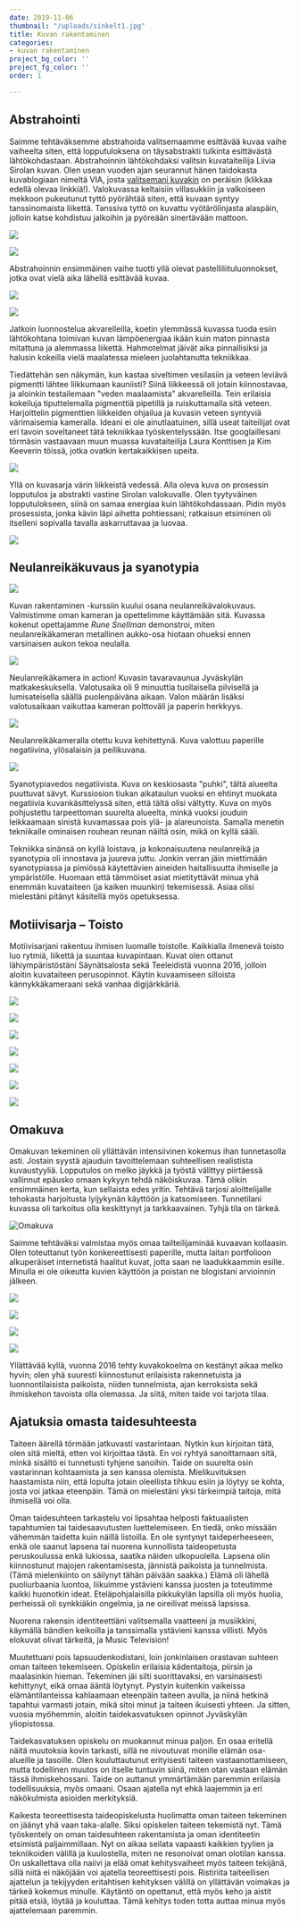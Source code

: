 ```yaml
---
date: 2019-11-06
thumbnail: "/uploads/sinkelt1.jpg"
title: Kuvan rakentaminen
categories:
- kuvan rakentaminen
project_bg_color: ''
project_fg_color: ''
order: 1

---
```

## Abstrahointi

Saimme tehtäväksemme abstrahoida valitsemaamme esittävää kuvaa vaihe vaiheelta siten, että lopputuloksena on täysabstrakti tulkinta esittävästä lähtökohdastaan. Abstrahoinnin lähtökohdaksi valitsin kuvataiteilija Liivia Sirolan kuvan. Olen usean vuoden ajan seurannut hänen taidokasta kuvablogiaan nimeltä VIA, josta [valitsemani kuvakin](http://1.bp.blogspot.com/-CSoiwhX33Sg/TzX7UV-gZzI/AAAAAAAAImo/NCM_WSRmUxE/s1600/IMG_2474.JPG) on peräisin (klikkaa edellä olevaa linkkiä!). Valokuvassa keltaisiin villasukkiin ja valkoiseen mekkoon pukeutunut tyttö pyörähtää siten, että kuvaan syntyy tanssinomaista liikettä. Tanssiva tyttö on kuvattu vyötärölinjasta alaspäin, jolloin katse kohdistuu jalkoihin ja pyöreään sinertävään mattoon.

![](/uploads/sininenmatto.jpg)

![](/uploads/keltainenm.jpg)

Abstrahoinnin ensimmäinen vaihe tuotti yllä olevat pastelliliituluonnokset, jotka ovat vielä aika lähellä esittävää kuvaa.

![](/uploads/täplät.jpg)

![](/uploads/abstraktiviiva.jpg)

Jatkoin luonnostelua akvarelleilla, koetin ylemmässä kuvassa tuoda esiin lähtökohtana toimivan kuvan lämpöenergiaa ikään kuin maton pinnasta mitattuna ja alemmassa liikettä. Hahmotelmat jäivät aika pinnallisiksi ja halusin kokeilla vielä maalatessa mieleen juolahtanutta tekniikkaa.

Tiedättehän sen näkymän, kun kastaa siveltimen vesilasiin ja veteen leviävä pigmentti lähtee liikkumaan kauniisti? Siinä liikkeessä oli jotain kiinnostavaa, ja aloinkin testailemaan "veden maalaamista" akvarelleilla. Tein erilaisia kokeiluja tiputtelemalla pigmenttiä pipetillä ja ruiskuttamalla sitä veteen. Harjoittelin pigmenttien liikkeiden ohjailua ja kuvasin veteen syntyviä värimaisemia kameralla. Ideani ei ole ainutlaatuinen, sillä useat taiteilijat ovat eri tavoin soveltaneet tätä tekniikkaa työskentelyssään. Itse googlaillesani törmäsin vastaavaan muun muassa kuvataiteilija Laura Konttisen ja Kim Keeverin töissä, jotka ovatkin kertakaikkisen upeita.

![](/uploads/collageleviää.jpg)

Yllä on kuvasarja värin liikkeistä vedessä. Alla oleva kuva on prosessin lopputulos ja abstrakti vastine Sirolan valokuvalle. Olen tyytyväinen lopputulokseen, siinä on samaa energiaa kuin lähtökohdassaan. Pidin myös prosessista, jonka kävin läpi aihetta pohtiessani; ratkaisun etsiminen oli itselleni sopivalla tavalla askarruttavaa ja luovaa.

![](/uploads/pyörresinkelt1.jpg)

## Neulanreikäkuvaus ja syanotypia

![](/uploads/rune.jpg)

Kuvan rakentaminen -kurssiin kuului osana neulanreikävalokuvaus. Valmistimme oman kameran ja opettelimme käyttämään sitä. Kuvassa kokenut opettajamme _Rune Snellman_ demonstroi, miten neulanreikäkameran metallinen aukko-osa hiotaan ohueksi ennen varsinaisen aukon tekoa neulalla.

![](/uploads/nkkuvaa.jpg)

Neulanreikäkamera in action! Kuvasin tavaravaunua Jyväskylän matkakeskuksella. Valotusaika oli 9 minuuttia tuollaisella pilvisellä ja lumisateisella säällä puolenpäiväna aikaan. Valon määrän lisäksi valotusaikaan vaikuttaa kameran polttoväli ja paperin herkkyys.

![](/uploads/junanega.jpg)

Neulanreikäkameralla otettu kuva kehitettynä. Kuva valottuu paperille negatiivina, ylösalaisin ja peilikuvana.

![](/uploads/syanotypiablogi.jpg)

Syanotypiavedos negatiivista. Kuva on keskiosasta "puhki", tältä alueelta puuttuvat sävyt. Kurssiosion tiukan aikataulun vuoksi en ehtinyt muokata negatiivia kuvankäsittelyssä siten, että tältä olisi vältytty. Kuva on myös pohjustettu tarpeettoman suurelta alueelta, minkä vuoksi jouduin leikkaamaan sinistä kuvamassaa pois ylä- ja alareunoista. Samalla menetin tekniikalle ominaisen rouhean reunan näiltä osin, mikä on kyllä sääli.

Tekniikka sinänsä on kyllä loistava, ja kokonaisuutena neulanreikä ja syanotypia oli innostava ja juureva juttu. Jonkin verran jäin miettimään syanotypiassa ja pimiössä käytettävien aineiden haitallisuutta ihmiselle ja ympäristölle. Huomaan että tämmöiset asiat mietityttävät minua yhä enemmän kuvataiteen (ja kaiken muunkin) tekemisessä. Asiaa olisi mielestäni pitänyt käsitellä myös opetuksessa.

## Motiivisarja – Toisto

Motiivisarjani rakentuu ihmisen luomalle toistolle. Kaikkialla ilmenevä toisto luo rytmiä, liikettä ja suuntaa kuvapintaan. Kuvat olen ottanut lähiympäristöstäni Säynätsalosta sekä Teeleidistä vuonna 2016, jolloin aloitin kuvataiteen perusopinnot. Käytin kuvaamiseen silloista kännykkäkameraani sekä vanhaa digijärkkäriä.

![](/uploads/pyykkinaru.jpg)

![](/uploads/viuhkapieni.jpg)

![](/uploads/tiiliseina.jpg)

![](/uploads/laituri_b.jpg)

![](/uploads/sohvai_b.jpg)

![](/uploads/kippo_b.jpg)

![](/uploads/ikkunanauha_b.jpg)

## Omakuva

Omakuvan tekeminen oli yllättävän intensiivinen kokemus ihan tunnetasolla asti. Jostain syystä ajauduin tavoittelemaan suhteellisen realistista kuvaustyyliä. Lopputulos on melko jäykkä ja työstä välittyy piirtäessä vallinnut epäusko omaan kykyyn tehdä näköiskuvaa. Tämä olikin ensimmäinen kerta, kun sellaista edes yritin. Tehtävä tarjosi aloittelijalle tehokasta harjoitusta lyijykynän käyttöön ja katsomiseen. Tunnetilani kuvassa oli tarkoitus olla keskittynyt ja tarkkaavainen. Tyhjä tila on tärkeä.

![](/uploads/omakuva_pieni.jpg "Omakuva")

Saimme tehtäväksi valmistaa myös omaa tailteilijaminää kuvaavan kollaasin. Olen toteuttanut työn konkereettisesti paperille, mutta laitan portfolioon alkuperäiset internetistä haalitut kuvat, jotta saan ne laadukkaammin esille. Minulla ei ole oikeutta kuvien käyttöön ja poistan ne blogistani arvioinnin jälkeen.

![](/uploads/kollaasiylaosa.jpg)

![](/uploads/kollaasitokaosa.jpg)

![](/uploads/kollaasikolmasosa.jpg)

![](/uploads/kollaasineljäs.jpg)

Yllättävää kyllä, vuonna 2016 tehty kuvakokoelma on kestänyt aikaa melko hyvin; olen yhä suuresti kiinnostunut erilaisista rakennetuista ja luonnontilaisista paikoista, niiden tunnelmista, ajan kerroksista sekä ihmiskehon tavoista olla olemassa. Ja siitä, miten taide voi tarjota tilaa.

## Ajatuksia omasta taidesuhteesta

Taiteen äärellä törmään jatkuvasti vastarintaan. Nytkin kun kirjoitan tätä, olen sitä mieltä, etten voi kirjoittaa tästä. En voi ryhtyä sanoittamaan sitä, minkä sisältö ei tunnetusti tyhjene sanoihin. Taide on suurelta osin vastarinnan kohtaamista ja sen kanssa olemista. Mielikuvituksen haastamista niin, että lopulta jotain oleellista tihkuu esiin ja löytyy se kohta, josta voi jatkaa eteenpäin. Tämä on mielestäni yksi tärkeimpiä taitoja, mitä ihmisellä voi olla. 

Oman taidesuhteen tarkastelu voi lipsahtaa helposti faktuaalisten tapahtumien tai taidesaavutusten luettelemiseen. En tiedä, onko missään vähemmän taidetta kuin näillä listoilla. En ole syntynyt taideperheeseen, enkä ole saanut lapsena tai nuorena kunnollista taideopetusta peruskoulussa enkä lukiossa, saatika näiden ulkopuolella. Lapsena olin kiinnostunut majojen rakentamisesta, jännistä paikoista ja tunnelmista. (Tämä mielenkiinto on säilynyt tähän päivään saakka.) Elämä oli lähellä puoliurbaania luontoa, liikuimme ystävieni kanssa juosten ja toteutimme kaikki huonotkin ideat. Eteläpohjalaisilla pikkukylän lapsilla oli myös huolia, perheissä oli synkkiäkin ongelmia, ja ne oireilivat meissä lapsissa.

Nuorena rakensin identiteettiäni valitsemalla vaatteeni ja musiikkini, käymällä bändien keikoilla ja tanssimalla ystävieni kanssa villisti. Myös elokuvat olivat tärkeitä, ja Music Television! 

Muutettuani pois lapsuudenkodistani, loin jonkinlaisen orastavan suhteen oman taiteen tekemiseen. Opiskelin erilaisia kädentaitoja, piirsin ja maalasinkin hieman. Tekeminen jäi silti suorittavaksi, en varsinaisesti kehittynyt, eikä omaa ääntä löytynyt. Pystyin kuitenkin vaikeissa elämäntilanteissa kahlaamaan eteenpäin taiteen avulla, ja niinä hetkinä tapahtui varmasti jotain, mikä sitoi minut ja taiteen ikuisesti yhteen. Ja sitten, vuosia myöhemmin, aloitin taidekasvatuksen opinnot Jyväskylän yliopistossa.

Taidekasvatuksen opiskelu on muokannut minua paljon. En osaa eritellä näitä muutoksia kovin tarkasti, sillä ne nivoutuvat monille elämän osa-alueille ja tasoille. Olen kouluttautunut erityisesti taiteen vastaanottamiseen, mutta todellinen muutos on itselle tuntuvin siinä, miten otan vastaan elämän tässä ihmiskehossani. Taide on auttanut ymmärtämään paremmin erilaisia todellisuuksia, myös omaani. Osaan ajatella nyt ehkä laajemmin ja eri näkökulmista asioiden merkityksiä.

Kaikesta teoreettisesta taideopiskelusta huolimatta oman taiteen tekeminen on jäänyt yhä vaan taka-alalle. Siksi opiskelen taiteen tekemistä nyt. Tämä työskentely on oman taidesuhteen rakentamista ja oman identiteetin etsimistä paljaimmillaan. Nyt on aikaa seilata vapaasti kaikkien tyylien ja tekniikoiden välillä ja kuulostella, miten ne resonoivat oman olotilan kanssa. On uskallettava olla naiivi ja elää omat kehitysvaiheet myös taiteen tekijänä, sillä niitä ei näköjään voi ajatella teoreettisesti pois. Ristiriita taiteellisen ajattelun ja tekijyyden eritahtisen kehityksen välillä on yllättävän voimakas ja tärkeä kokemus minulle. Käytäntö on opettanut, että myös keho ja aistit pitää etsiä, löytää ja kouluttaa. Tämä kehitys toden totta auttaa minua myös ajattelemaan paremmin.